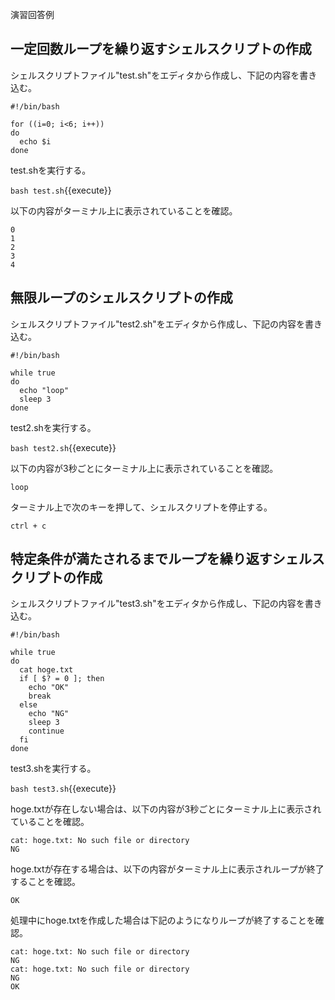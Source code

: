 演習回答例  
## 一定回数ループを繰り返すシェルスクリプトの作成  
シェルスクリプトファイル"test.sh"をエディタから作成し、下記の内容を書き込む。  

```
#!/bin/bash

for ((i=0; i<6; i++))
do
  echo $i
done
```

test.shを実行する。  

`bash test.sh`{{execute}}

以下の内容がターミナル上に表示されていることを確認。  

```
0
1
2
3
4
```

## 無限ループのシェルスクリプトの作成  

シェルスクリプトファイル"test2.sh"をエディタから作成し、下記の内容を書き込む。  

```
#!/bin/bash

while true
do
  echo "loop"
  sleep 3
done
```

test2.shを実行する。  

`bash test2.sh`{{execute}}

以下の内容が3秒ごとにターミナル上に表示されていることを確認。  

```
loop
```

ターミナル上で次のキーを押して、シェルスクリプトを停止する。

`ctrl + c`

## 特定条件が満たされるまでループを繰り返すシェルスクリプトの作成

シェルスクリプトファイル"test3.sh"をエディタから作成し、下記の内容を書き込む。  

```
#!/bin/bash

while true
do
  cat hoge.txt
  if [ $? = 0 ]; then
    echo "OK"
    break
  else
    echo "NG"
    sleep 3
    continue
  fi
done
```

test3.shを実行する。  

`bash test3.sh`{{execute}}

hoge.txtが存在しない場合は、以下の内容が3秒ごとにターミナル上に表示されていることを確認。  

```
cat: hoge.txt: No such file or directory
NG
```

hoge.txtが存在する場合は、以下の内容がターミナル上に表示されループが終了することを確認。

```
OK
```

処理中にhoge.txtを作成した場合は下記のようになりループが終了することを確認。

```
cat: hoge.txt: No such file or directory
NG
cat: hoge.txt: No such file or directory
NG
OK
```
